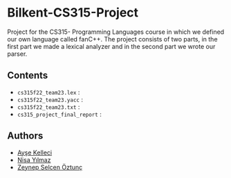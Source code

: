 # Bilkent-CS315-Project
Project for the CS315- Programming Languages course in which we defined our own language called fanC++. The project consists of two parts, in the first part we made a lexical analyzer and in the second part we wrote our parser. 

## Contents
- `cs315f22_team23.lex` :   
- `cs315f22_team23.yacc` :   
- `cs315f22_team23.txt` :   
- `cs315_project_final_report` :   



## Authors
- [Ayşe Kelleci](https://github.com/aysekelleci)
- [Nisa Yılmaz](https://github.com/nisayilmaz)
- [Zeynep Selcen Öztunç](https://github.com/zeynepoztunc)

